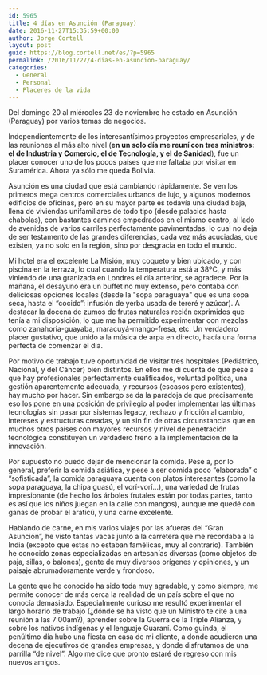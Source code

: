 ```yaml
---
id: 5965
title: 4 días en Asunción (Paraguay)
date: 2016-11-27T15:35:59+00:00
author: Jorge Cortell
layout: post
guid: https://blog.cortell.net/es/?p=5965
permalink: /2016/11/27/4-dias-en-asuncion-paraguay/
categories:
  - General
  - Personal
  - Placeres de la vida
---
```

Del domingo 20 al miércoles 23 de noviembre he estado en Asunción (Paraguay) por varios temas de negocios.

Independientemente de los interesantísimos proyectos empresariales, y de las reuniones al más alto nivel (**en un solo día me reuní con tres ministros: el de Industria y Comercio, el de Tecnología, y el de Sanidad**), fue un placer conocer uno de los pocos países que me faltaba por visitar en Suramérica. Ahora ya sólo me queda Bolivia.

Asunción es una ciudad que está cambiando rápidamente. Se ven los primeros mega centros comerciales urbanos de lujo, y algunos modernos edificios de oficinas, pero en su mayor parte es todavía una ciudad baja, llena de viviendas unifamiliares de todo tipo (desde palacios hasta chabolas), con bastantes caminos empedrados en el mismo centro, al lado de avenidas de varios carriles perfectamente pavimentadas, lo cual no deja de ser testamento de las grandes diferencias, cada vez más acuciadas, que existen, ya no solo en la región, sino por desgracia en todo el mundo.

Mi hotel era el excelente La Misión, muy coqueto y bien ubicado, y con piscina en la terraza, lo cual cuando la temperatura está a 38ºC, y más viniendo de una granizada en Londres el día anterior, se agradece. Por la mañana, el desayuno era un buffet no muy extenso, pero contaba con deliciosas opciones locales (desde la "sopa paraguaya" que es una sopa seca, hasta el “cocido”: infusión de yerba usada de tereré y azúcar). A destacar la docena de zumos de frutas naturales recién exprimidos que tenía a mi disposición, lo que me ha permitido experimentar con mezclas como zanahoria-guayaba, maracuyá-mango-fresa, etc. Un verdadero placer gustativo, que unido a la música de arpa en directo, hacía una forma perfecta de comenzar el día.

Por motivo de trabajo tuve oportunidad de visitar tres hospitales (Pediátrico, Nacional, y del Cáncer) bien distintos. En ellos me di cuenta de que pese a que hay profesionales perfectamente cualificados, voluntad política, una gestión aparentemente adecuada, y recursos (escasos pero existentes), hay mucho por hacer. Sin embargo se da la paradoja de que precisamente eso los pone en una posición de privilegio al poder implementar las últimas tecnologías sin pasar por sistemas legacy, rechazo y fricción al cambio, intereses y estructuras creadas, y un sin fin de otras circunstancias que en muchos otros países con mayores recursos y nivel de penetración tecnológica constituyen un verdadero freno a la implementación de la innovación.

Por supuesto no puedo dejar de mencionar la comida. Pese a, por lo general, preferir la comida asiática, y pese a ser comida poco “elaborada” o “sofisticada”, la comida paraguaya cuenta con platos interesantes (como la sopa paraguaya, la chipa guasú, el vorí-vorí...), una variedad de frutas impresionante (de hecho los árboles frutales están por todas partes, tanto es así que los niños juegan en la calle con mangos), aunque me quedé con ganas de probar el araticú, y una carne excelente.

Hablando de carne, en mis varios viajes por las afueras del “Gran Asunción”, he visto tantas vacas junto a la carretera que me recordaba a la India (excepto que estas no estaban famélicas, muy al contrario). También he conocido zonas especializadas en artesanías diversas (como objetos de paja, sillas, o balones), gente de muy diversos orígenes y opiniones, y un paisaje abrumadoramente verde y frondoso.

La gente que he conocido ha sido toda muy agradable, y como siempre, me permite conocer de más cerca la realidad de un país sobre el que no conocía demasiado. Especialmente curioso me resultó experimentar el largo horario de trabajo (¿dónde se ha visto que un Ministro te cite a una reunión a las 7:00am?), aprender sobre la Guerra de la Triple Alianza, y sobre los nativos indígenas y el lenguaje Guaraní. Como guinda, el penúltimo día hubo una fiesta en casa de mi cliente, a donde acudieron una decena de ejecutivos de grandes empresas, y donde disfrutamos de una parrilla “de nivel”. Algo me dice que pronto estaré de regreso con mis nuevos amigos.